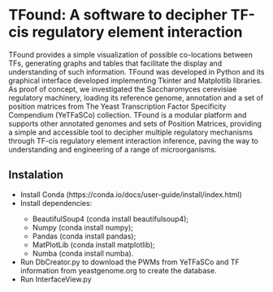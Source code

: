 # TFound: A software to decipher TF-cis regulatory element interaction
TFound provides a simple visualization of possible co-locations between TFs, generating graphs and tables that facilitate the display and understanding of such information. TFound was developed in Python and its graphical interface developed implementing Tkinter and Matplotlib libraries. As proof of concept, we investigated the Saccharomyces cerevisiae regulatory machinery, loading its reference genome, annotation and a set of position matrices from The Yeast Transcription Factor Specificity Compendium (YeTFaSCo) collection. TFound is a modular platform and supports other annotated genomes and sets of Position Matrices, providing a simple and accessible tool to decipher multiple regulatory mechanisms through TF-cis regulatory element interaction inference, paving the way to understanding and engineering of a range of microorganisms.

## Instalation
<ul>
  <li>Install Conda (https://conda.io/docs/user-guide/install/index.html)</li>
  <li>Install dependencies:</li>
  <ul>
    <li>BeautifulSoup4 (conda install beautifulsoup4);</li>
    <li>Numpy (conda install numpy);</li>
    <li>Pandas (conda install pandas);</li>
    <li>MatPlotLib (conda install matplotlib);</li>
    <li>Numba (conda install numba).</li>
  </ul>
  <li>Run DbCreator.py to download the PWMs from YeTFaSCo and TF information from yeastgenome.org to create the database.</li>
  <li>Run InterfaceView.py</li>
</ul>
